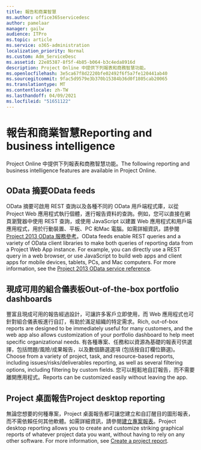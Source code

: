 ```yaml
---
title: 報告和商業智慧
ms.author: office365servicedesc
author: pamelaar
manager: gailw
audience: ITPro
ms.topic: article
ms.service: o365-administration
localization_priority: Normal
ms.custom: Adm_ServiceDesc
ms.assetid: 22e85387-8f5f-4b85-b064-b3c4eda8916d
description: Project Online 中提供下列報表和商務智慧功能。
ms.openlocfilehash: 3e5ca67f8d2220bfe02492f6f5a7fe120441ab40
ms.sourcegitcommit: 9fac5d9579e3b370b15384b36d0f1805cab20065
ms.translationtype: MT
ms.contentlocale: zh-TW
ms.lasthandoff: 04/09/2021
ms.locfileid: "51651122"
---
```

# <a name="reporting-and-business-intelligence"></a><span data-ttu-id="a6a06-103">報告和商業智慧</span><span class="sxs-lookup"><span data-stu-id="a6a06-103">Reporting and business intelligence</span></span>

<span data-ttu-id="a6a06-104">Project Online 中提供下列報表和商務智慧功能。</span><span class="sxs-lookup"><span data-stu-id="a6a06-104">The following reporting and business intelligence features are available in Project Online.</span></span>
  
## <a name="odata-feeds"></a><span data-ttu-id="a6a06-105">OData 摘要</span><span class="sxs-lookup"><span data-stu-id="a6a06-105">OData feeds</span></span>

<span data-ttu-id="a6a06-p101">OData 摘要可啟用 REST 查詢以及各種不同的 OData 用戶端程式庫，以從 Project Web 應用程式執行個體，進行報告資料的查詢。例如，您可以直接在網頁瀏覽器中使用 REST 查詢，或使用 JavaScript 以建置 Web 應用程式和用戶端應用程式，用於行動裝置、平板、PC 和Mac 電腦。如需詳細資訊，請參閱[Project 2013 OData 服務參考](/previous-versions/office/project-odata/jj163015(v=office.15))。</span><span class="sxs-lookup"><span data-stu-id="a6a06-p101">OData feeds enable REST queries and a variety of OData client libraries to make both queries of reporting data from a Project Web App instance. For example, you can directly use a REST query in a web browser, or use JavaScript to build web apps and client apps for mobile devices, tablets, PCs, and Mac computers. For more information, see the [Project 2013 OData service reference](/previous-versions/office/project-odata/jj163015(v=office.15)).</span></span>
  
## <a name="out-of-the-box-portfolio-dashboards"></a><span data-ttu-id="a6a06-109">現成可用的組合儀表板</span><span class="sxs-lookup"><span data-stu-id="a6a06-109">Out-of-the-box portfolio dashboards</span></span>

<span data-ttu-id="a6a06-110">豐富且現成可用的報告經過設計，可讓許多客戶立即使用，而 Web 應用程式也可針對組合儀表板進行自訂，有助於滿足組織的特定需求。</span><span class="sxs-lookup"><span data-stu-id="a6a06-110">Rich, out-of-box reports are designed to be immediately useful for many customers, and the web app also allows customization of your portfolio dashboard to help meet specific organizational needs.</span></span> <span data-ttu-id="a6a06-111">有各種專案、任務和以資源為基礎的報表可供選擇，包括問題/風險/成果報告，以及數個篩選選項 (包括按自訂欄位篩選)。</span><span class="sxs-lookup"><span data-stu-id="a6a06-111">Choose from a variety of project, task, and resource-based reports, including issues/risks/deliverables reporting, as well as several filtering options, including filtering by custom fields.</span></span> <span data-ttu-id="a6a06-112">您可以輕鬆地自訂報告，而不需要離開應用程式。</span><span class="sxs-lookup"><span data-stu-id="a6a06-112">Reports can be customized easily without leaving the app.</span></span> 
  
## <a name="project-desktop-reporting"></a><span data-ttu-id="a6a06-113">Project 桌面報告</span><span class="sxs-lookup"><span data-stu-id="a6a06-113">Project desktop reporting</span></span>

<span data-ttu-id="a6a06-p103">無論您想要的何種專案，Project 桌面報告都可讓您建立和自訂醒目的圖形報表，而不需依賴任何其他軟體。如需詳細資訊，請參閱[建立專案報表](https://go.microsoft.com/fwlink/?LinkID=823657&amp;clcid=0x409)。</span><span class="sxs-lookup"><span data-stu-id="a6a06-p103">Project desktop reporting allows you to create and customize striking graphical reports of whatever project data you want, without having to rely on any other software. For more information, see [Create a project report](https://go.microsoft.com/fwlink/?LinkID=823657&amp;clcid=0x409).</span></span>
